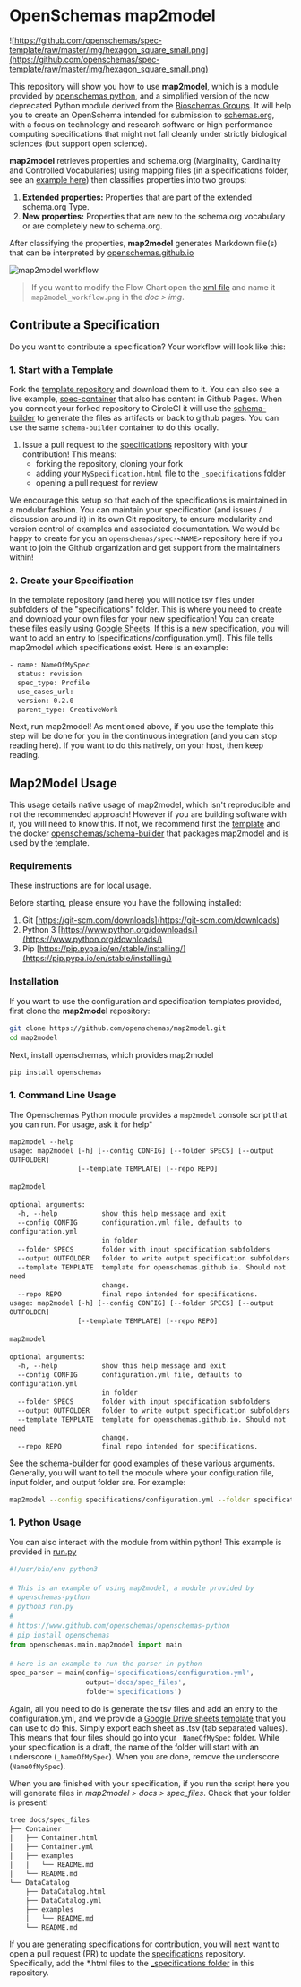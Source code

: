 # OpenSchemas map2model

![https://github.com/openschemas/spec-template/raw/master/img/hexagon_square_small.png](https://github.com/openschemas/spec-template/raw/master/img/hexagon_square_small.png)

This repository will show you how to use **map2model**, which is a module provided
by [openschemas python](https://www.github.com/openschemas/openschemas-python), and
a simplified version of the now deprecated Python module derived from 
the [Bioschemas Groups](http://bioschemas.org/groups/). It will help you
to create an OpenSchema intended for submission to [schemas.org](schemas.org), with
a focus on technology and research software or high performance computing specifications 
that might not fall cleanly under strictly biological sciences (but support open science).

**map2model** retrieves properties and schema.org (Marginality, Cardinality and Controlled Vocabularies) 
using mapping files (in a specifications folder, see an [example here](https://www.github.com/openschemas/spec-container)) 
then classifies properties into two groups:
1. **Extended properties:** Properties that are part of the extended schema.org Type.
1. **New properties:** Properties that are new to the schema.org vocabulary or are completely new to schema.org.

After classifying the properties, **map2model** generates Markdown file(s) 
that can be interpreted by [openschemas.github.io](https://openschemas.github.io)

![map2model workflow](docs/img/map2model_workflow.png)
> If you want to modify the Flow Chart open the [xml file](docs/img/map2model_workflow.xml) and name it `map2model_workflow.png` in the *doc > img*.

## Contribute a Specification
Do you want to contribute a specification? Your workflow will look like this:

### 1. Start with a Template
Fork the [template repository](https://www.github.com/openschemas/spec-template) and download them to it. You can also see a live example, [soec-container](https://www.github.com/openschemas/spec-container) that also has content in Github Pages. When you connect your forked repository to CircleCI it will use the [schema-builder](https://www.github.com/openschemas/schema-builder) to generate the files as artifacts or back to github pages. You can use the same `schema-builder` container to do this locally.
1. Issue a pull request to the [specifications](https://www.github.com/openschemas/specifications) repository with your contribution! This means:
   - forking the repository, cloning your fork
   - adding your `MySpecification.html` file to the `_specifications` folder
   - opening a pull request for review

We encourage this setup so that each of the specifications is maintained in a modular fashion. You can
maintain your specification (and issues / discussion around it) in its own Git repository,
to ensure modularity and version control of examples and associated documentation. We would be happy to 
create for you an `openschemas/spec-<NAME>` repository here if you want to join the Github organization
and get support from the maintainers within!

### 2. Create your Specification
In the template repository (and here) you will notice tsv files under subfolders of 
the "specifications" folder. This is where you need to create and download your own
files for your new specification! You can create these files easily 
using [Google Sheets](https://docs.google.com/spreadsheets/d/1Ty69GRzc3xuvfpEIRHjfl_9L25MNFfrKXCdwrpxYslo/edit?usp=sharing). 
If this is a new specification, you will want to add an entry to [specifications/configuration.yml]. This file 
tells map2model which specifications exist. Here is an example:

```
- name: NameOfMySpec
  status: revision
  spec_type: Profile
  use_cases_url:
  version: 0.2.0
  parent_type: CreativeWork
```

Next, run map2model! As mentioned above, if you use the template this step will be done for you
in the continuous integration (and you can stop reading here). If you want to do this natively,
on your host, then keep reading.

## Map2Model Usage

This usage details native usage of map2model, which isn't reproducible and not the recommended approach! 
However if you are building software with it, you will need to know this. If not, we recommend first the 
[template](https://www.github.com/openschemas/spec-template) and the docker 
[openschemas/schema-builder](https://www.github.com/openschemas/schema-builder) that 
packages map2model and is used by the template.

### Requirements
These instructions are for local usage.

Before starting, please ensure you have the following installed:
1. Git [https://git-scm.com/downloads](https://git-scm.com/downloads)
1. Python 3  [https://www.python.org/downloads/](https://www.python.org/downloads/)
1. Pip [https://pip.pypa.io/en/stable/installing/](https://pip.pypa.io/en/stable/installing/)

### Installation

If you want to use the configuration and specification templates provided, first 
clone the **map2model** repository:

```bash
git clone https://github.com/openschemas/map2model.git
cd map2model
```

Next, install openschemas, which provides map2model

```bash
pip install openschemas
```

### 1. Command Line Usage

The Openschemas Python module provides a `map2model` console script that you can 
run. For usage, ask it for help"

```
map2model --help
usage: map2model [-h] [--config CONFIG] [--folder SPECS] [--output OUTFOLDER]
                 [--template TEMPLATE] [--repo REPO]

map2model

optional arguments:
  -h, --help           show this help message and exit
  --config CONFIG      configuration.yml file, defaults to configuration.yml
                       in folder
  --folder SPECS       folder with input specification subfolders
  --output OUTFOLDER   folder to write output specification subfolders
  --template TEMPLATE  template for openschemas.github.io. Should not need
                       change.
  --repo REPO          final repo intended for specifications.
usage: map2model [-h] [--config CONFIG] [--folder SPECS] [--output OUTFOLDER]
                 [--template TEMPLATE] [--repo REPO]

map2model

optional arguments:
  -h, --help           show this help message and exit
  --config CONFIG      configuration.yml file, defaults to configuration.yml
                       in folder
  --folder SPECS       folder with input specification subfolders
  --output OUTFOLDER   folder to write output specification subfolders
  --template TEMPLATE  template for openschemas.github.io. Should not need
                       change.
  --repo REPO          final repo intended for specifications.
```

See the [schema-builder](https://www.github.com/openschemas/schema-builder) for 
good examples of these various arguments. Generally, you will want to tell
the module where your configuration file, input folder, and output folder are.
For example:

```bash
map2model --config specifications/configuration.yml --folder specifications --output docs/spec_files
```

### 1. Python Usage

You can also interact with the module from within python! This example
is provided in [run.py](run.py)

```python
#!/usr/bin/env python3

# This is an example of using map2model, a module provided by
# openschemas-python
# python3 run.py
#
# https://www.github.com/openschemas/openschemas-python
# pip install openschemas
from openschemas.main.map2model import main

# Here is an example to run the parser in python
spec_parser = main(config='specifications/configuration.yml',
                   output='docs/spec_files',
                   folder='specifications')
```

Again, all you need to do is generate the tsv files and add an entry to the configuration.yml,
and we provide a [Google Drive sheets template](https://docs.google.com/spreadsheets/d/1Ty69GRzc3xuvfpEIRHjfl_9L25MNFfrKXCdwrpxYslo/edit?usp=sharing) that you can use to do this. 
Simply export each sheet as .tsv (tab separated values). 
This means that four files should go into your `_NameOfMySpec` folder. While your 
specification is a draft, the name of the folder will start with an underscore 
(`_NameOfMySpec`). When you are done, remove the underscore (`NameOfMySpec`).

When you are finished with your specification, if you run the script here you will generate 
files in *map2model > docs > spec_files*. Check that your folder is present! 

```
tree docs/spec_files
├── Container
│   ├── Container.html
│   ├── Container.yml
│   ├── examples
│   │   └── README.md
│   └── README.md
└── DataCatalog
    ├── DataCatalog.html
    ├── DataCatalog.yml
    ├── examples
    │   └── README.md
    └── README.md
```

If you are generating specifications for contribution, you will next want to 
open a pull request (PR) to update the [specifications](https://www.github.com/openschemas/specifications) repository.
Specifically, add the *.html files to the [_specifications folder](https://github.com/openschemas/specifications/tree/master/_specifications) in this repository.
